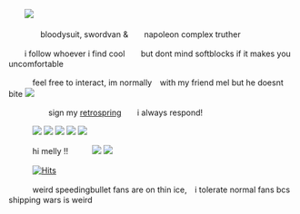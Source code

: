 　　![](https://files.catbox.moe/ta6rkt.webp)
  
　　　　bloodysuit, swordvan &　　napoleon complex truther 
  
　　i follow whoever i find cool　　but dont mind softblocks if it makes you uncomfortable

　　　feel free to interact, im normally　with my friend mel but he doesnt bite ![](https://files.catbox.moe/55y45h.gif)
  
　　　　　sign my [retrospring](https://retrospring.net/@coffeencola)　　i always respond!

　　　![](https://files.catbox.moe/h4rsdb.gif) ![](https://files.catbox.moe/jstxhs.gif) ![](https://files.catbox.moe/9tyg3o.gif) ![](https://files.catbox.moe/vsn4hz.png) ![](https://files.catbox.moe/3e1c6j.gif)
  
　　　hi melly !!　　　![](https://files.catbox.moe/w29qmu.gif) ![](https://files.catbox.moe/zhphql.gif)

　　　[![Hits](https://hits.seeyoufarm.com/api/count/incr/badge.svg?url=https%3A%2F%2Fgithub.com%2Fgjbae1212%2Fhit-counter&count_bg=%23000000&title_bg=%23803FCA&icon=&icon_color=%23E7E7E7&title=views&edge_flat=false)](https://hits.seeyoufarm.com)

　　　weird speedingbullet fans are on thin ice,　i tolerate normal fans bcs shipping wars is weird














